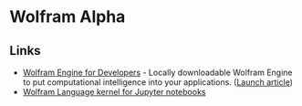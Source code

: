# Wolfram Alpha

## Links

* [Wolfram Engine for Developers](https://www.wolfram.com/engine/) - Locally downloadable Wolfram Engine to put computational intelligence into your applications. \([Launch article](https://blog.stephenwolfram.com/2019/05/launching-today-free-wolfram-engine-for-developers/)\)
* [Wolfram Language kernel for Jupyter notebooks](https://github.com/WolframResearch/WolframLanguageForJupyter)

